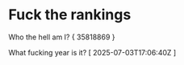 # Fuck the rankings

Who the hell am I?
{ 35818869 }

What fucking year is it?
[ 2025-07-03T17:06:40Z ]
